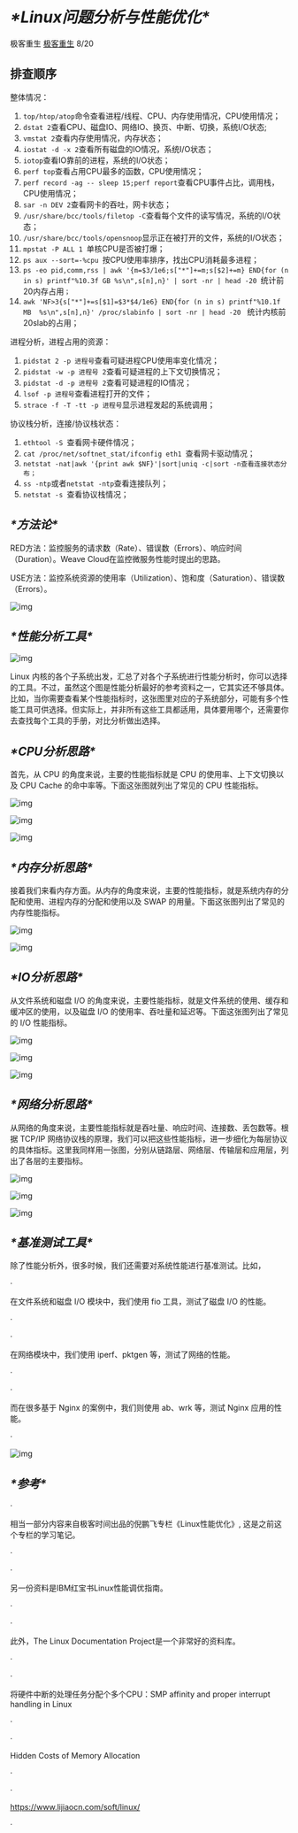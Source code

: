# ***\*Linux问题分析与性能优化\****

极客重生 [极客重生](https://mp.weixin.qq.com/javascript:void(0);) 8/20

 

## 排查顺序

整体情况：

1. `top/htop/atop`命令查看进程/线程、CPU、内存使用情况，CPU使用情况；
2. `dstat 2`查看CPU、磁盘IO、网络IO、换页、中断、切换，系统I/O状态;
3. `vmstat 2`查看内存使用情况，内存状态；
4. `iostat -d -x 2`查看所有磁盘的IO情况，系统I/O状态；
5. `iotop`查看IO靠前的进程，系统的I/O状态；
6. `perf top`查看占用CPU最多的函数，CPU使用情况；
7. `perf record -ag -- sleep 15;perf report`查看CPU事件占比，调用栈，CPU使用情况；
8. `sar -n DEV 2`查看网卡的吞吐，网卡状态；
9. `/usr/share/bcc/tools/filetop -C`查看每个文件的读写情况，系统的I/O状态；
10. `/usr/share/bcc/tools/opensnoop`显示正在被打开的文件，系统的I/O状态；
11. `mpstat -P ALL 1 `单核CPU是否被打爆；
12. `ps aux --sort=-%cpu `按CPU使用率排序，找出CPU消耗最多进程；
13.  `ps -eo pid,comm,rss | awk '{m=$3/1e6;s["*"]+=m;s[$2]+=m} END{for (n in s) printf"%10.3f GB %s\n",s[n],n}' | sort -nr | head -20 `统计前20内存占用`；`
14. `awk 'NF>3{s["*"]+=s[$1]=$3*$4/1e6} END{for (n in s) printf"%10.1f MB  %s\n",s[n],n}' /proc/slabinfo | sort -nr | head -20 ` 统计内核前20slab的占用；

进程分析，进程占用的资源：

1. `pidstat 2 -p 进程号`查看可疑进程CPU使用率变化情况；
2. `pidstat -w -p 进程号 2`查看可疑进程的上下文切换情况；
3. `pidstat -d -p 进程号 2`查看可疑进程的IO情况；
4. `lsof -p 进程号`查看进程打开的文件；
5. `strace -f -T -tt -p 进程号`显示进程发起的系统调用；

协议栈分析，连接/协议栈状态：

1. `ethtool -S `查看网卡硬件情况；
2. `cat /proc/net/softnet_stat/ifconfig eth1 `查看网卡驱动情况；
3. `netstat -nat|awk '{print awk $NF}'|sort|uniq -c|sort -n查看连接状态分布；`
4. `ss -ntp`或者`netstat -ntp`查看连接队列；
5. `netstat -s `查看协议栈情况；

## ***\*方法论\****

RED方法：监控服务的请求数（Rate）、错误数（Errors）、响应时间（Duration）。Weave Cloud在监控微服务性能时提出的思路。

USE方法：监控系统资源的使用率（Utilization）、饱和度（Saturation）、错误数（Errors）。

![img](12.Linux问题分析与性能优化.assets/wpsFEE2.tmp.png) 

## ***\*性能分析工具\****

![img](12.Linux问题分析与性能优化.assets/wpsFEF3.tmp.png) 

 

Linux 内核的各个子系统出发，汇总了对各个子系统进行性能分析时，你可以选择的工具。不过，虽然这个图是性能分析最好的参考资料之一，它其实还不够具体。比如，当你需要查看某个性能指标时，这张图里对应的子系统部分，可能有多个性能工具可供选择。但实际上，并非所有这些工具都适用，具体要用哪个，还需要你去查找每个工具的手册，对比分析做出选择。

 

## ***\*CPU分析思路\****

首先，从 CPU 的角度来说，主要的性能指标就是 CPU 的使用率、上下文切换以及 CPU Cache 的命中率等。下面这张图就列出了常见的 CPU 性能指标。

![img](12.Linux问题分析与性能优化.assets/wpsFEF4.tmp.png) 

 

![img](12.Linux问题分析与性能优化.assets/wpsFEF5.tmp.png) 

 

 

![img](12.Linux问题分析与性能优化.assets/wpsFEF6.tmp.png) 

 

## ***\*内存分析思路\****

接着我们来看内存方面。从内存的角度来说，主要的性能指标，就是系统内存的分配和使用、进程内存的分配和使用以及 SWAP 的用量。下面这张图列出了常见的内存性能指标。

![img](12.Linux问题分析与性能优化.assets/wpsFF07.tmp.png) 

 

![img](12.Linux问题分析与性能优化.assets/wpsFF08.tmp.png) 

 

## ***\*IO分析思路\****

从文件系统和磁盘 I/O 的角度来说，主要性能指标，就是文件系统的使用、缓存和缓冲区的使用，以及磁盘 I/O 的使用率、吞吐量和延迟等。下面这张图列出了常见的 I/O 性能指标。

 

![img](12.Linux问题分析与性能优化.assets/wpsFF09.tmp.jpg) 

 

 

![img](12.Linux问题分析与性能优化.assets/wpsFF0A.tmp.png) 

 

![img](12.Linux问题分析与性能优化.assets/wpsFF0B.tmp.png) 

## ***\*网络分析思路\****

从网络的角度来说，主要性能指标就是吞吐量、响应时间、连接数、丢包数等。根据 TCP/IP 网络协议栈的原理，我们可以把这些性能指标，进一步细化为每层协议的具体指标。这里我同样用一张图，分别从链路层、网络层、传输层和应用层，列出了各层的主要指标。

![img](12.Linux问题分析与性能优化.assets/wpsFF1B.tmp.png) 

 

![img](12.Linux问题分析与性能优化.assets/wpsFF1C.tmp.png) 

 

 

![img](12.Linux问题分析与性能优化.assets/wpsFF1D.tmp.png) 

## ***\*基准测试工具\****

除了性能分析外，很多时候，我们还需要对系统性能进行基准测试。比如，

· 

在文件系统和磁盘 I/O 模块中，我们使用 fio 工具，测试了磁盘 I/O 的性能。

· 

· 

在网络模块中，我们使用 iperf、pktgen 等，测试了网络的性能。

· 

· 

而在很多基于 Nginx 的案例中，我们则使用 ab、wrk 等，测试 Nginx 应用的性能。

· 

![img](12.Linux问题分析与性能优化.assets/wpsFF1E.tmp.png) 

## ***\*参考\****

· 

相当一部分内容来自极客时间出品的倪鹏飞专栏《Linux性能优化》, 这是之前这个专栏的学习笔记。

· 

· 

另一份资料是IBM红宝书Linux性能调优指南。

· 

· 

此外，The Linux Documentation Project是一个非常好的资料库。

· 

· 

将硬件中断的处理任务分配个多个CPU：SMP affinity and proper interrupt handling in Linux

· 

· 

Hidden Costs of Memory Allocation

· 

· 

https://www.lijiaocn.com/soft/linux/

· 

 